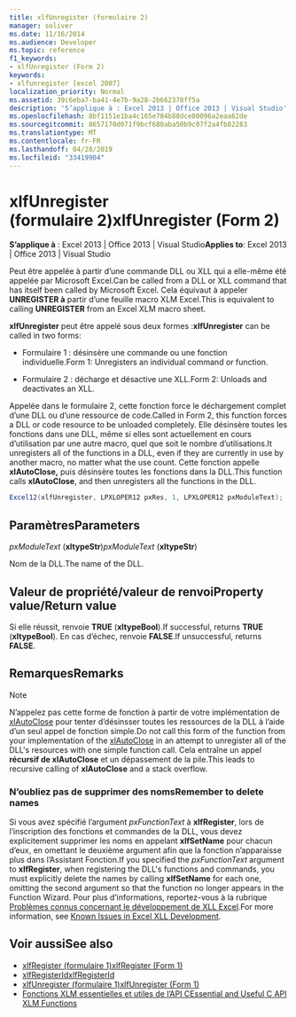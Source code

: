 ```yaml
---
title: xlfUnregister (formulaire 2)
manager: soliver
ms.date: 11/16/2014
ms.audience: Developer
ms.topic: reference
f1_keywords:
- xlfUnregister (Form 2)
keywords:
- xlfunregister [excel 2007]
localization_priority: Normal
ms.assetid: 39c6eba7-ba41-4e7b-9a28-2b662378ff5a
description: 'S’applique à : Excel 2013 | Office 2013 | Visual Studio'
ms.openlocfilehash: 8bf1151e1ba4c165e784b88dce80096a2eaa62de
ms.sourcegitcommit: 8657170d071f9bcf680aba50b9c07f2a4fb82283
ms.translationtype: MT
ms.contentlocale: fr-FR
ms.lasthandoff: 04/28/2019
ms.locfileid: "33419904"
---
```

# <a name="xlfunregister-form-2"></a><span data-ttu-id="1ac78-104">xlfUnregister (formulaire 2)</span><span class="sxs-lookup"><span data-stu-id="1ac78-104">xlfUnregister (Form 2)</span></span>

<span data-ttu-id="1ac78-105">**S’applique à** : Excel 2013 | Office 2013 | Visual Studio</span><span class="sxs-lookup"><span data-stu-id="1ac78-105">**Applies to**: Excel 2013 | Office 2013 | Visual Studio</span></span> 
  
<span data-ttu-id="1ac78-106">Peut être appelée à partir d’une commande DLL ou XLL qui a elle-même été appelée par Microsoft Excel.</span><span class="sxs-lookup"><span data-stu-id="1ac78-106">Can be called from a DLL or XLL command that has itself been called by Microsoft Excel.</span></span> <span data-ttu-id="1ac78-107">Cela équivaut à appeler **UNREGISTER à** partir d’une feuille macro XLM Excel.</span><span class="sxs-lookup"><span data-stu-id="1ac78-107">This is equivalent to calling **UNREGISTER** from an Excel XLM macro sheet.</span></span> 
  
<span data-ttu-id="1ac78-108">**xlfUnregister** peut être appelé sous deux formes :</span><span class="sxs-lookup"><span data-stu-id="1ac78-108">**xlfUnregister** can be called in two forms:</span></span> 
  
- <span data-ttu-id="1ac78-109">Formulaire 1 : désinsère une commande ou une fonction individuelle.</span><span class="sxs-lookup"><span data-stu-id="1ac78-109">Form 1: Unregisters an individual command or function.</span></span>
    
- <span data-ttu-id="1ac78-110">Formulaire 2 : décharge et désactive une XLL.</span><span class="sxs-lookup"><span data-stu-id="1ac78-110">Form 2: Unloads and deactivates an XLL.</span></span>
    
<span data-ttu-id="1ac78-111">Appelée dans le formulaire 2, cette fonction force le déchargement complet d’une DLL ou d’une ressource de code.</span><span class="sxs-lookup"><span data-stu-id="1ac78-111">Called in Form 2, this function forces a DLL or code resource to be unloaded completely.</span></span> <span data-ttu-id="1ac78-112">Elle désinsère toutes les fonctions dans une DLL, même si elles sont actuellement en cours d’utilisation par une autre macro, quel que soit le nombre d’utilisations.</span><span class="sxs-lookup"><span data-stu-id="1ac78-112">It unregisters all of the functions in a DLL, even if they are currently in use by another macro, no matter what the use count.</span></span> <span data-ttu-id="1ac78-113">Cette fonction appelle **xlAutoClose,** puis désinsère toutes les fonctions dans la DLL.</span><span class="sxs-lookup"><span data-stu-id="1ac78-113">This function calls **xlAutoClose**, and then unregisters all the functions in the DLL.</span></span>
  
```cs
Excel12(xlfUnregister, LPXLOPER12 pxRes, 1, LPXLOPER12 pxModuleText);
```

## <a name="parameters"></a><span data-ttu-id="1ac78-114">Paramètres</span><span class="sxs-lookup"><span data-stu-id="1ac78-114">Parameters</span></span>

<span data-ttu-id="1ac78-115">_pxModuleText_ (**xltypeStr**)</span><span class="sxs-lookup"><span data-stu-id="1ac78-115">_pxModuleText_ (**xltypeStr**)</span></span>
  
<span data-ttu-id="1ac78-116">Nom de la DLL.</span><span class="sxs-lookup"><span data-stu-id="1ac78-116">The name of the DLL.</span></span>
  
## <a name="property-valuereturn-value"></a><span data-ttu-id="1ac78-117">Valeur de propriété/valeur de renvoi</span><span class="sxs-lookup"><span data-stu-id="1ac78-117">Property value/Return value</span></span>

<span data-ttu-id="1ac78-118">Si elle réussit, renvoie **TRUE** (**xltypeBool**).</span><span class="sxs-lookup"><span data-stu-id="1ac78-118">If successful, returns **TRUE** (**xltypeBool**).</span></span> <span data-ttu-id="1ac78-119">En cas d’échec, renvoie **FALSE**.</span><span class="sxs-lookup"><span data-stu-id="1ac78-119">If unsuccessful, returns **FALSE**.</span></span>
  
## <a name="remarks"></a><span data-ttu-id="1ac78-120">Remarques</span><span class="sxs-lookup"><span data-stu-id="1ac78-120">Remarks</span></span>

> [!NOTE] 
> <span data-ttu-id="1ac78-121">N’appelez pas cette forme de fonction à partir de votre implémentation de [xlAutoClose](xlautoclose.md) pour tenter d’désinsser toutes les ressources de la DLL à l’aide d’un seul appel de fonction simple.</span><span class="sxs-lookup"><span data-stu-id="1ac78-121">Do not call this form of the function from your implementation of the [xlAutoClose](xlautoclose.md) in an attempt to unregister all of the DLL's resources with one simple function call.</span></span> <span data-ttu-id="1ac78-122">Cela entraîne un appel **récursif de xlAutoClose** et un dépassement de la pile.</span><span class="sxs-lookup"><span data-stu-id="1ac78-122">This leads to recursive calling of **xlAutoClose** and a stack overflow.</span></span> 
  
### <a name="remember-to-delete-names"></a><span data-ttu-id="1ac78-123">N’oubliez pas de supprimer des noms</span><span class="sxs-lookup"><span data-stu-id="1ac78-123">Remember to delete names</span></span>

<span data-ttu-id="1ac78-124">Si vous avez spécifié l’argument  _pxFunctionText_ à **xlfRegister**, lors de l’inscription des fonctions et commandes de la DLL, vous devez explicitement supprimer les noms en appelant **xlfSetName** pour chacun d’eux, en omettant le deuxième argument afin que la fonction n’apparaisse plus dans l’Assistant Fonction.</span><span class="sxs-lookup"><span data-stu-id="1ac78-124">If you specified the  _pxFunctionText_ argument to **xlfRegister**, when registering the DLL's functions and commands, you must explicitly delete the names by calling **xlfSetName** for each one, omitting the second argument so that the function no longer appears in the Function Wizard.</span></span> <span data-ttu-id="1ac78-125">Pour plus d’informations, reportez-vous à la rubrique [Problèmes connus concernant le développement de XLL Excel](known-issues-in-excel-xll-development.md).</span><span class="sxs-lookup"><span data-stu-id="1ac78-125">For more information, see [Known Issues in Excel XLL Development](known-issues-in-excel-xll-development.md).</span></span>
  
## <a name="see-also"></a><span data-ttu-id="1ac78-126">Voir aussi</span><span class="sxs-lookup"><span data-stu-id="1ac78-126">See also</span></span>

- [<span data-ttu-id="1ac78-127">xlfRegister (formulaire 1)</span><span class="sxs-lookup"><span data-stu-id="1ac78-127">xlfRegister (Form 1)</span></span>](xlfregister-form-1.md)
- [<span data-ttu-id="1ac78-128">xlfRegisterId</span><span class="sxs-lookup"><span data-stu-id="1ac78-128">xlfRegisterId</span></span>](xlfregisterid.md)
- [<span data-ttu-id="1ac78-129">xlfUnregister (formulaire 1)</span><span class="sxs-lookup"><span data-stu-id="1ac78-129">xlfUnregister (Form 1)</span></span>](xlfunregister-form-1.md)
- [<span data-ttu-id="1ac78-130">Fonctions XLM essentielles et utiles de l’API C</span><span class="sxs-lookup"><span data-stu-id="1ac78-130">Essential and Useful C API XLM Functions</span></span>](essential-and-useful-c-api-xlm-functions.md)

